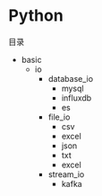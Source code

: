 # Python

目录

- basic
  - io
    - database_io
      - mysql
      - influxdb
      - es
    - file_io
      - [](https://)csv
      - excel
      - json
      - txt
      - excel[](https://)
    - stream_io
      - kafka
